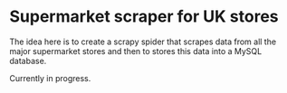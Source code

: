 # Supermarket scraper for UK stores

The idea here is to create a scrapy spider that scrapes data from all the major supermarket stores and then to stores this data into a MySQL database. 

Currently in progress. 


